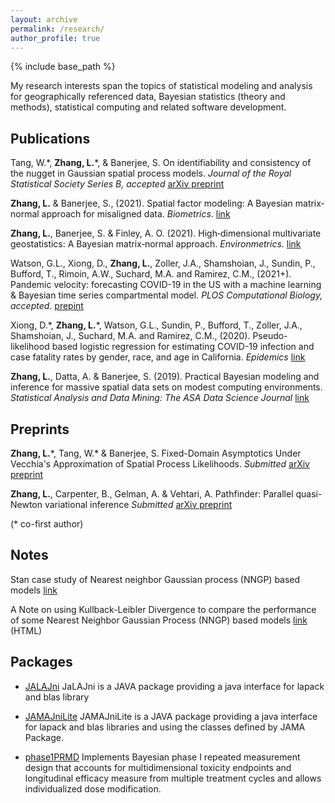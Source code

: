 ```yaml
---
layout: archive
permalink: /research/
author_profile: true
---
```


{% include base_path %}

My research interests span the topics of statistical modeling and analysis for geographically referenced data, Bayesian statistics (theory and methods), statistical computing and related software development.

## Publications 

Tang, W.\*, **Zhang, L.**\*, & Banerjee, S. On identifiability and consistency of the nugget in Gaussian spatial process models. *Journal of the Royal Statistical Society Series B, accepted* [arXiv preprint](https://arxiv.org/abs/1908.05726)


**Zhang, L.** & Banerjee, S., (2021). Spatial factor modeling: A Bayesian matrix‐normal approach for misaligned data. *Biometrics*. [link](http://dx.doi.org/10.1111/biom.13452)


**Zhang, L.**, Banerjee, S. & Finley, A. O. (2021). High‐dimensional multivariate geostatistics: A Bayesian matrix‐normal approach. *Environmetrics*. [link](https://doi.org/10.1002%2Fenv.2675)


Watson, G.L., Xiong, D., **Zhang, L.**, Zoller, J.A., Shamshoian, J., Sundin, P., Bufford, T., Rimoin, A.W., Suchard, M.A. and Ramirez, C.M., (2021+). Pandemic velocity: forecasting COVID-19 in the US with a machine learning & Bayesian time series compartmental model. *PLOS Computational Biology, accepted*. [prepint](https://papers.ssrn.com/sol3/papers.cfm?abstract_id=3594606)


Xiong, D.\*, **Zhang, L.**\*, Watson, G.L., Sundin, P., Bufford, T., Zoller, J.A., Shamshoian, J., Suchard, M.A. and Ramirez, C.M., (2020). Pseudo-likelihood based logistic regression for estimating COVID-19 infection and case fatality rates by gender, race, and age in California. *Epidemics* [link](https://www.sciencedirect.com/science/article/pii/S1755436520300396)


**Zhang, L.**, Datta, A. & Banerjee, S. (2019). Practical Bayesian modeling and inference for massive spatial data sets on modest computing environments. *Statistical Analysis and Data Mining: The ASA Data Science Journal* [link](https://onlinelibrary.wiley.com/doi/abs/10.1002/sam.11413)


## Preprints

**Zhang, L.**\*, Tang, W.\* & Banerjee, S. Fixed-Domain Asymptotics Under Vecchia's Approximation of Spatial Process Likelihoods. *Submitted* [arXiv preprint](https://arxiv.org/abs/2101.08861)

**Zhang, L.**, Carpenter, B., Gelman, A. & Vehtari, A. Pathfinder: Parallel quasi-Newton variational inference *Submitted* [arXiv preprint](https://arxiv.org/abs/2108.03782)

(\* co-first author)

## Notes

Stan case study of Nearest neighbor Gaussian process (NNGP) based models [link](http://mc-stan.org/users/documentation/case-studies/nngp.html)

A Note on using Kullback-Leibler Divergence to compare the performance of some Nearest Neighbor Gaussian Process (NNGP) based models [link](KL-D_com.html) <span class="note">(HTML)</span>

## Packages
* [JALAJni](https://github.com/JaLAJni/JaLAJni)
JaLAJni is a JAVA package providing a java interface for lapack and blas library

* [JAMAJniLite](https://github.com/JAMAJni/JAMAJniLite)
JAMAJniLite is a JAVA package providing a java interface for lapack and blas libraries and using the classes defined by JAMA Package.

* [phase1PRMD](https://github.com/LuZhangstat/phase1PRMD) 
Implements Bayesian phase I repeated measurement design that accounts for multidimensional toxicity endpoints and longitudinal efficacy measure from multiple treatment cycles and allows individualized dose modification. 

